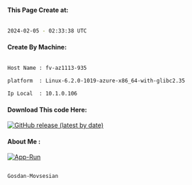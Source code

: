 
   
#### This Page Create at:

```bash

2024-02-05 - 02:33:38 UTC

```

#### Create By Machine:

```bash

Host Name : fv-az1113-935

platform  : Linux-6.2.0-1019-azure-x86_64-with-glibc2.35

Ip Local  : 10.1.0.106

```
#### Download This code Here:

[![GitHub release (latest by date)](https://img.shields.io/github/v/release/Gosdan-Movsesian/Gosdan?style=for-the-badge&label=Download)](https://github.com/Gosdan-Movsesian/Gosdan/releases) 

</p> 

#### About Me :

[![App-Run](https://github.com/Gosdan-Movsesian/Gosdan/actions/workflows/App-Run.yml/badge.svg)](https://github.com/Gosdan-Movsesian/Gosdan/actions/workflows/App-Run.yml)

```bash

Gosdan-Movsesian

```

